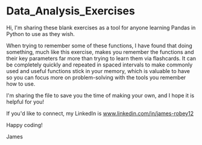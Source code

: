 # Data_Analysis_Exercises

Hi, I'm sharing these blank exercises as a tool for anyone learning Pandas in Python to use as they wish. 

When trying to remember some of these functions, I have found that doing something, much like this exercise, makes you remember the functions and their key parameters far more than trying to learn them via flashcards. It can be completely quickly and repeated in spaced intervals to make commonly used and useful functions stick in your memory, which is valuable to have so you can focus more on problem-solving with the tools you remember how to use. 

I'm sharing the file to save you the time of making your own, and I hope it is helpful for you! 

If you'd like to connect, my LinkedIn is www.linkedin.com/in/james-robey12

Happy coding! 

James
